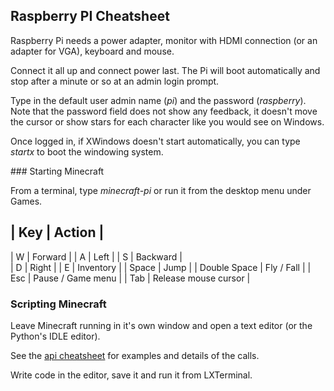## Raspberry PI Cheatsheet

Raspberry Pi needs a power adapter, monitor with HDMI connection (or an adapter for VGA), keyboard and mouse.

Connect it all up and connect power last. The Pi will boot automatically and stop after a minute or so
at an admin login prompt.

Type in the default user admin name (*pi*) and the password (*raspberry*). Note that
the password field does not show any feedback, it doesn't move the cursor or show
stars for each character like you would see on Windows.

Once logged in, if XWindows doesn't start automatically, you can type *startx* to
boot the windowing system.


### Starting Minecraft

From a terminal, type *minecraft-pi* or run it from the desktop menu under Games.

| Key	| Action |
---------------
| W	| Forward |
| A	| Left |
| S	| Backward |  
| D	| Right |
| E	| Inventory |
| Space |	Jump |
| Double Space |	Fly / Fall |
| Esc	| Pause / Game menu |
| Tab	| Release mouse cursor |


### Scripting Minecraft

Leave Minecraft running in it's own window and open a text editor (or the Python's
IDLE editor).

See the [api cheatsheet](minecraft-api.cheatsheet.md) for examples and details of
the calls.

Write code in the editor, save it and run it from LXTerminal.
